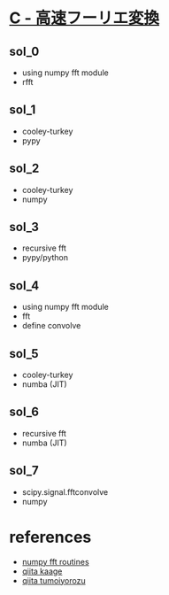 # [C - 高速フーリエ変換](https://atcoder.jp/contests/atc001/tasks/fft_c)




## sol_0
- using numpy fft module
- rfft


## sol_1
- cooley-turkey
- pypy


## sol_2 
- cooley-turkey
- numpy



## sol_3
- recursive fft
- pypy/python 


## sol_4
- using numpy fft module
- fft
- define convolve 


## sol_5 
- cooley-turkey 
- numba (JIT)


## sol_6 
- recursive fft
- numba (JIT)


## sol_7
- scipy.signal.fftconvolve
- numpy




# references
- [numpy fft routines](https://numpy.org/doc/stable/reference/routines.fft.html)
- [qiita kaage](https://qiita.com/ageprocpp/items/0d63d4ed80de4a35fe79)
- [qiita tumoiyorozu](qiita.com/TumoiYorozu/items/5855d75a47ef2c7e62c8)